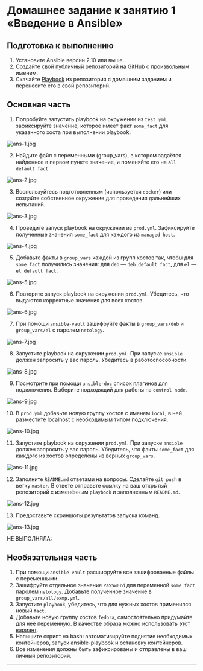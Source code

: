 # Домашнее задание к занятию 1 «Введение в Ansible»

## Подготовка к выполнению

1. Установите Ansible версии 2.10 или выше.
2. Создайте свой публичный репозиторий на GitHub с произвольным именем.
3. Скачайте [Playbook](./playbook/) из репозитория с домашним заданием и перенесите его в свой репозиторий.

## Основная часть

1. Попробуйте запустить playbook на окружении из `test.yml`, зафиксируйте значение, которое имеет факт `some_fact` для указанного хоста при выполнении playbook.

![ans-1.jpg](https://github.com/Vi-Mars/ansible-base/blob/main/ans-1.jpg)

2. Найдите файл с переменными (group_vars), в котором задаётся найденное в первом пункте значение, и поменяйте его на `all default fact`.

![ans-2.jpg](https://github.com/Vi-Mars/ansible-base/blob/main/ans-2.jpg)

3. Воспользуйтесь подготовленным (используется `docker`) или создайте собственное окружение для проведения дальнейших испытаний.

![ans-3.jpg](https://github.com/Vi-Mars/ansible-base/blob/main/ans-3.jpg)

4. Проведите запуск playbook на окружении из `prod.yml`. Зафиксируйте полученные значения `some_fact` для каждого из `managed host`.

![ans-4.jpg](https://github.com/Vi-Mars/ansible-base/blob/main/ans-4.jpg)

5. Добавьте факты в `group_vars` каждой из групп хостов так, чтобы для `some_fact` получились значения: для `deb` — `deb default fact`, для `el` — `el default fact`.

![ans-5.jpg](https://github.com/Vi-Mars/ansible-base/blob/main/ans-5.jpg)

6.  Повторите запуск playbook на окружении `prod.yml`. Убедитесь, что выдаются корректные значения для всех хостов.

![ans-6.jpg](https://github.com/Vi-Mars/ansible-base/blob/main/ans-6.jpg)

7. При помощи `ansible-vault` зашифруйте факты в `group_vars/deb` и `group_vars/el` с паролем `netology`.

![ans-7.jpg](https://github.com/Vi-Mars/ansible-base/blob/main/ans-7.jpg)

8. Запустите playbook на окружении `prod.yml`. При запуске `ansible` должен запросить у вас пароль. Убедитесь в работоспособности.

![ans-8.jpg](https://github.com/Vi-Mars/ansible-base/blob/main/ans-8.jpg)

9. Посмотрите при помощи `ansible-doc` список плагинов для подключения. Выберите подходящий для работы на `control node`.

![ans-9.jpg](https://github.com/Vi-Mars/ansible-base/blob/main/ans-9.jpg)

10. В `prod.yml` добавьте новую группу хостов с именем  `local`, в ней разместите localhost с необходимым типом подключения.

![ans-10.jpg](https://github.com/Vi-Mars/ansible-base/blob/main/ans-10.jpg)

11. Запустите playbook на окружении `prod.yml`. При запуске `ansible` должен запросить у вас пароль. Убедитесь, что факты `some_fact` для каждого из хостов определены из верных `group_vars`.

![ans-11.jpg](https://github.com/Vi-Mars/ansible-base/blob/main/ans-11.jpg)

12. Заполните `README.md` ответами на вопросы. Сделайте `git push` в ветку `master`. В ответе отправьте ссылку на ваш открытый репозиторий с изменённым `playbook` и заполненным `README.md`.

![ans-12.jpg](https://github.com/Vi-Mars/ansible-base/blob/main/ans-12.jpg)  

13. Предоставьте скриншоты результатов запуска команд.

![ans-13.jpg](https://github.com/Vi-Mars/ansible-base/blob/main/ans-13.jpg)







НЕ ВЫПОЛНЯЛА:
## Необязательная часть

1. При помощи `ansible-vault` расшифруйте все зашифрованные файлы с переменными.
2. Зашифруйте отдельное значение `PaSSw0rd` для переменной `some_fact` паролем `netology`. Добавьте полученное значение в `group_vars/all/exmp.yml`.
3. Запустите `playbook`, убедитесь, что для нужных хостов применился новый `fact`.
4. Добавьте новую группу хостов `fedora`, самостоятельно придумайте для неё переменную. В качестве образа можно использовать [этот вариант](https://hub.docker.com/r/pycontribs/fedora).
5. Напишите скрипт на bash: автоматизируйте поднятие необходимых контейнеров, запуск ansible-playbook и остановку контейнеров.
6. Все изменения должны быть зафиксированы и отправлены в ваш личный репозиторий.

---

